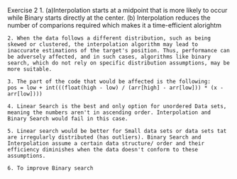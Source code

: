 Exercise 2
    1. 
    (a)Interpolation starts at a midpoint that is more likely to occur while Binary starts directly at the center. 
    (b) Interpolation reduces the number of comparions required which makes it a time-efficient alorightm

    2. When the data follows a different distribution, such as being skewed or clustered, the interpolation algorithm may lead to inaccurate estimations of the target's position. Thus, performance can be adversely affected, and in such cases, algorithms like binary search, which do not rely on specific distribution assumptions, may be more suitable.

    3. The part of the code that would be affected is the following: 
    pos = low + int(((float(high - low) / (arr[high] - arr[low])) * (x - arr[low])))

    4. Linear Search is the best and only option for unordered Data sets, meaning the numbers aren't in ascending order. Interpolation and Binary Search would fail in this case. 

    5. Linear search would be better for Small data sets or data sets tat are irregularly distributed (has outliers). Binary Search and Interpolation assume a certain data structure/ order and their efficiency diminishes when the data doesn't conform to these assumptions.

    6. To improve Binary search 
    
